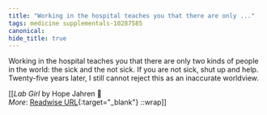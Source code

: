 ```yaml
---
title: "Working in the hospital teaches you that there are only ..."
tags: medicine supplementals-10287585
canonical: 
hide_title: true
---
```


Working in the hospital teaches you that there are only two kinds of people in the world: the sick and the not sick. If you are not sick, shut up and help. Twenty-five years later, I still cannot reject this as an inaccurate worldview.


[[<cite>_Lab Girl_</cite> by Hope Jahren 📕<br>
_More_: [Readwise URL](https://readwise.io/open/209716643){:target="_blank"}
::wrap]]